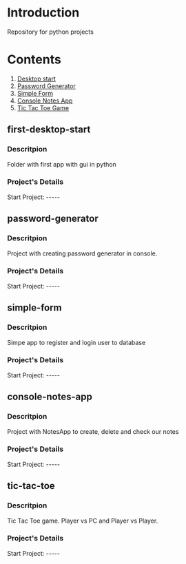 # Introduction
Repository for python projects 

# Contents
1. [Desktop start](#first-desktop-start)
2. [Password Generator](#password-generator)
3. [Simple Form](#simple-form)
4. [Console Notes App](#console-notes-app)
5. [Tic Tac Toe Game](#tic-tac-toe)

## first-desktop-start
### Descritpion
Folder with first app with gui in python </br>

### Project's Details
Start Project: -----

## password-generator
### Descritpion
Project with creating password generator in console.</br>

### Project's Details
Start Project: -----

## simple-form
### Descritpion
Simpe app to register and login user to database</br>

### Project's Details
Start Project: -----

## console-notes-app
### Descritpion
Project with NotesApp to create, delete and check our notes</br>

### Project's Details
Start Project: -----

## tic-tac-toe
### Descritpion
Tic Tac Toe game. Player vs PC and Player vs Player.</br>

### Project's Details
Start Project: -----
